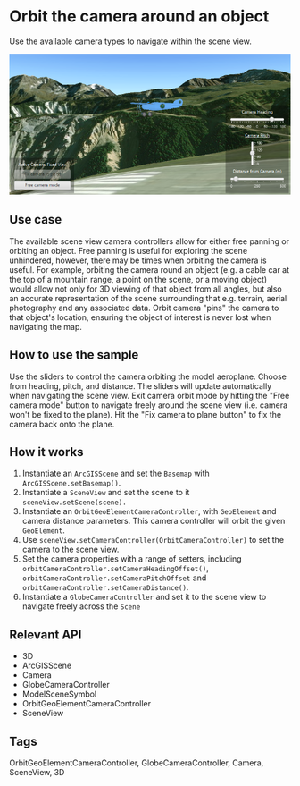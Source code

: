 <h1>Orbit the camera around an object</h1>

<p>Use the available camera types to navigate within the scene view.</p>

<p><img src="OrbitTheCameraAroundAnObject.png"/></p>

<h2>Use case</h2>

The available scene view camera controllers allow for either free panning or orbiting an object. Free panning is useful for exploring the scene unhindered, however, there may be times when orbiting the camera is useful. For example, orbiting the camera round an object (e.g. a cable car at the top of a mountain range, a point on the scene, or a moving object) would allow not only for 3D viewing of that object from all angles, but also an accurate representation of the scene surrounding that e.g. terrain, aerial photography and any associated data. Orbit camera "pins" the camera to that object's location, ensuring the object of interest is never lost when navigating the map.

<h2>How to use the sample</h2>

<p>Use the sliders to control the camera orbiting the model aeroplane. Choose from heading, pitch, and distance. The sliders will update automatically when navigating the scene view. Exit camera orbit mode by hitting the "Free camera mode" button to navigate freely around the scene view (i.e. camera won't be fixed to the plane). Hit the "Fix camera to plane button" to fix the camera back onto the plane.</p>                                   

<h2>How it works</h2>

<ol>
  <li>Instantiate an <code>ArcGISScene</code> and set the <code>Basemap</code> with <code>ArcGISScene.setBasemap()</code>.</li>
  <li>Instantiate a <code>SceneView</code> and set the scene to it <code>sceneView.setScene(scene).</code></li>
  <li>Instantiate an <code>OrbitGeoElementCameraController</code>, with <code>GeoElement</code> and camera distance parameters. This camera controller will orbit the given <code>GeoElement</code>.</li>
  <li>Use <code>sceneView.setCameraController(OrbitCameraController)</code> to set the camera to the scene view.</li> 
  <li>Set the camera properties with a range of setters, including <code>orbitCameraController.setCameraHeadingOffset()</code>, <code>orbitCameraController.setCameraPitchOffset</code> and
  <code>orbitCameraController.setCameraDistance()</code>.</li>
  <li>Instantiate a <code>GlobeCameraController</code> and set it to the scene view to navigate freely across the <code>Scene</code></li>
</ol>

<h2>Relevant API</h2>

<ul>
  <li>3D</li>
  <li>ArcGISScene</li>
  <li>Camera</li>
  <li>GlobeCameraController</li>
  <li>ModelSceneSymbol</li>
  <li>OrbitGeoElementCameraController</li>
  <li>SceneView</li>
</ul>

<h2>Tags</h2>

OrbitGeoElementCameraController, GlobeCameraController, Camera, SceneView, 3D


